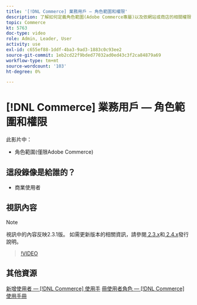 ```yaml
---
title: '[!DNL Commerce] 業務用戶 — 角色範圍和權限'
description: 了解如何定義角色範圍(Adobe Commerce專屬)以及依網站或商店的相關權限。
topic: Commerce
kt: 5763
doc-type: video
role: Admin, Leader, User
activity: use
exl-id: c655ef88-1ddf-4ba3-9ad3-1883c0c93ee2
source-git-commit: 1eb2cd22f9bded77032ad0ed43c3f2ca84879a69
workflow-type: tm+mt
source-wordcount: '103'
ht-degree: 0%

---
```


# [!DNL Commerce] 業務用戶 — 角色範圍和權限

此影片中：

- 角色範圍(僅限Adobe Commerce)

## 這段錄像是給誰的？

- 商業使用者

## 視訊內容

>[!NOTE]
>
>視訊中的內容反映2.3.1版。 如需更新版本的相關資訊，請參閱[ 2.3.x](https://devdocs.magento.com/guides/v2.3/release-notes/bk-release-notes.html)和[ 2.4.x](https://devdocs.magento.com/guides/v2.4/release-notes/bk-release-notes.html)發行說明。

>[!VIDEO](https://video.tv.adobe.com/v/35948?quality=12&learn=on)

## 其他資源

[新增使用者 —  [!DNL Commerce] 使用手](https://docs.magento.com/user-guide/system/permissions-users-all.html)
[冊使用者角色 —  [!DNL Commerce] 使用手冊](https://docs.magento.com/user-guide/system/permissions-user-roles.html)
